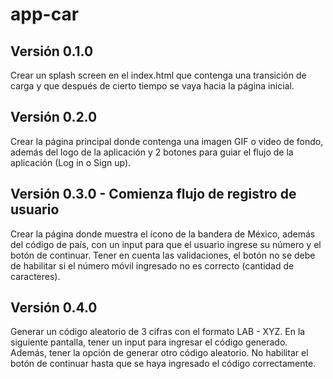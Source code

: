 # app-car

## **Versión 0.1.0**

Crear un splash screen en el index.html que contenga una transición de carga y que después de cierto tiempo se vaya hacia la página inicial.

## **Versión 0.2.0**

Crear la página principal donde contenga una imagen GIF o video de fondo, además del logo de la aplicación y 2 botones para guiar el flujo de la aplicación (Log in o Sign up).

## **Versión 0.3.0 - Comienza flujo de registro de usuario**

Crear la página donde muestra el ícono de la bandera de México, además del código de país, con un input para que el usuario ingrese su número y el botón de continuar.
Tener en cuenta las validaciones, el botón no se debe de habilitar si el número móvil ingresado no es correcto (cantidad de caracteres).

## **Versión 0.4.0**

Generar un código aleatorio de 3 cifras con el formato LAB - XYZ.
En la siguiente pantalla, tener un input para ingresar el código generado.
Además, tener la opción de generar otro código aleatorio.
No habilitar el botón de continuar hasta que se haya ingresado el código correctamente.
